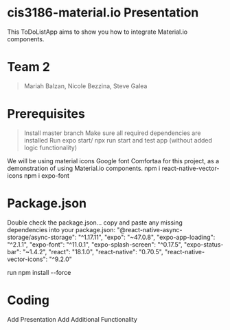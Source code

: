 # cis3186-material.io Presentation

This ToDoListApp aims to show you how to integrate Material.io components. 

# Team 2
> Mariah Balzan,
> Nicole Bezzina,
> Steve Galea

# Prerequisites
> Install master branch
> Make sure all required dependencies are installed
> Run expo start/ npx run start and test app (without added logic functionality)

We will be using material icons Google font Comfortaa for this project, as a demonstration of using Material.io components.
npm i react-native-vector-icons
npm i expo-font

# Package.json
Double check the package.json... copy and paste any missing dependencies into your package.json:
    "@react-native-async-storage/async-storage": "^1.17.11",
    "expo": "~47.0.8",
    "expo-app-loading": "^2.1.1",
    "expo-font": "^11.0.1",
    "expo-splash-screen": "^0.17.5",
    "expo-status-bar": "~1.4.2",
    "react": "18.1.0",
    "react-native": "0.70.5",
    "react-native-vector-icons": "^9.2.0"

run npm install --force

# Coding
Add Presentation
Add Additional Functionality
